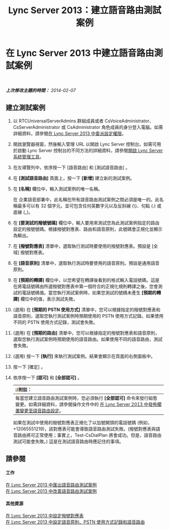﻿---
title: Lync Server 2013：建立語音路由測試案例
TOCTitle: 建立語音路由測試案例
ms:assetid: 43a07a5b-2f20-462a-81e5-d628c18391e0
ms:mtpsurl: https://technet.microsoft.com/zh-tw/library/Gg425935(v=OCS.15)
ms:contentKeyID: 49290749
ms.date: 08/10/2015
mtps_version: v=OCS.15
ms.translationtype: HT
---

# 在 Lync Server 2013 中建立語音路由測試案例

 

_**上次修改主題的時間：** 2014-02-07_

## 建立測試案例

1.  以 RTCUniversalServerAdmins 群組成員或者 CsVoiceAdministrator、CsServerAdministrator 或 CsAdministrator 角色成員的身分登入電腦。如需詳細資料，請參閱[在 Lync Server 2013 中委派設定權限](lync-server-2013-delegate-setup-permissions.md)。

2.  開啟瀏覽器視窗，然後輸入管理 URL 以開啟 Lync Server 控制台。如需可用於啟動 Lync Server 控制台的不同方法的詳細資料，請參閱[開啟 Lync Server 系統管理工具](lync-server-2013-open-lync-server-administrative-tools.md)。

3.  在左導覽列中，依序按一下 \[語音路由\] 和 \[測試語音路由\] 。

4.  在 **\[測試語音路由\]** 頁面上，按一下 **\[新增\]** 建立新的測試案例。

5.  在 **\[名稱\]** 欄位中，輸入測試案例的唯一名稱。
    
    在 企業語音部署中，此名稱在所有語音路由測試案例之間必須是唯一的。此名稱最多可以有 32 個字元，並可包含任何英數字元以及反斜線 (\\)、句點 (.) 或底線 (\_)。

6.  在 **\[要測試的撥號號碼\]** 欄位中，輸入要用來測試您為此測試案例指定的路由設定的撥號號碼。根據撥號對應表、路由和語音原則，此號碼會正規化並顯示為輸出。

7.  在 **\[撥號對應表\]** 清單中，選取執行測試時要使用的撥號對應表。預設是 \[全域\] 撥號對應表。

8.  在 **\[語音原則\]** 清單中，選取執行測試時要使用的語音原則。預設是通用語音原則。

9.  在 **\[預期的轉譯\]** 欄位中，以您希望在轉譯後看到的格式輸入電話號碼。這是在將電話號碼由所選撥號對應表中第一個符合的正規化規則轉譯之後，您會測試的電話號碼值。當您執行測試案例時，如果您測試的號碼未產生 **\[預期的轉譯\]** 欄位中的值，表示測試失敗。

10. (選用) 在 **\[預期的 PSTN 使用方式\]** 清單中，您可以根據指定的撥號對應表和語音原則，選取您執行測試案例時預期使用的 PSTN 使用方式記錄。如果使用不同的 PSTN 使用方式記錄，測試會失敗。

11. (選用) 在 **\[預期的路由\]** 清單中，您可以根據指定的撥號對應表和語音原則，選取您執行測試案例時預期使用的語音路由。如果使用不同的語音路由，測試會失敗。

12. (選用) 按一下 **\[執行\]** 來執行測試案例。結果會顯示在頁面的右側面板中。

13. 按一下 \[確定\] 。

14. 依序按一下 **\[認可\]** 和 **\[全部認可\]** 。
    
    <table>
    <thead>
    <tr class="header">
    <th><img src="images/Gg398811.note(OCS.15).gif" title="note" alt="note" />附註：</th>
    </tr>
    </thead>
    <tbody>
    <tr class="odd">
    <td>每當您建立語音路由測試案例時，您必須執行 <strong>[全部認可]</strong> 命令來發行組態變更。如需詳細資料，請參閱操作文件中的 <a href="lync-server-2013-publish-pending-changes-to-the-voice-routing-configuration.md">在 Lync Server 2013 中發佈擱置變更至語音路由設定</a>。</td>
    </tr>
    </tbody>
    </table>
    
    如果在測試中使用的撥號對應表正規化了以加號開頭的電話號碼 (例如，+12065551219)，該對應表可能會導致語音路由測試失敗。(撥號對應表與語音路由將可正常使用；事實上，Test-CsDialPlan 將會成功。但是，語音路由測試可能會失敗。) 這是在測試語音路由時應記住的事項。

## 請參閱

#### 工作

[在 Lync Server 2013 中匯出語音路由測試案例](lync-server-2013-export-voice-routing-test-cases.md)  
[在 Lync Server 2013 中改善語音路由測試案例](lync-server-2013-import-voice-routing-test-cases.md)  

#### 其他資源

[在 Lync Server 2013 中設定撥號對應表](lync-server-2013-configuring-dial-plans.md)  
[在 Lync Server 2013 中設定語音原則、PSTN 使用方式記錄和語音路由](lync-server-2013-configuring-voice-policies-pstn-usage-records-and-voice-routes.md)

